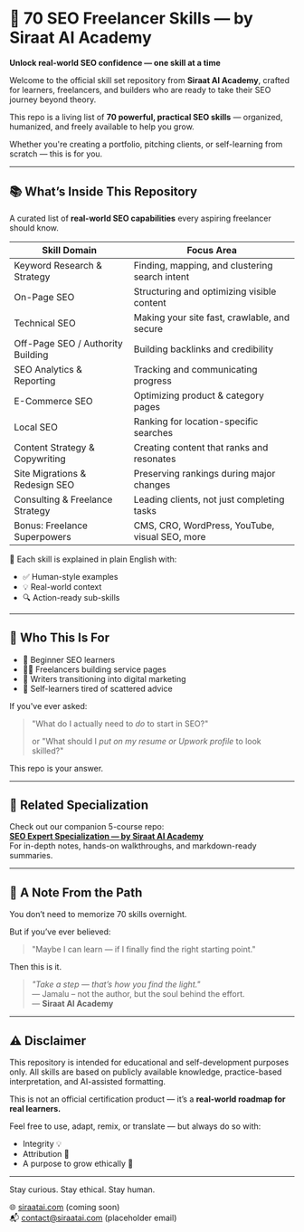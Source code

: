 # 📘 70 SEO Freelancer Skills — by Siraat AI Academy
**Unlock real-world SEO confidence — one skill at a time**

Welcome to the official skill set repository from **Siraat AI Academy**, crafted for learners, freelancers, and builders who are ready to take their SEO journey beyond theory.

This repo is a living list of **70 powerful, practical SEO skills** — organized, humanized, and freely available to help you grow. 

Whether you're creating a portfolio, pitching clients, or self-learning from scratch — this is for you.

---

## 📚 What’s Inside This Repository
A curated list of **real-world SEO capabilities** every aspiring freelancer should know.

| Skill Domain                          | Focus Area                                             |
|--------------------------------------|--------------------------------------------------------|
| Keyword Research & Strategy          | Finding, mapping, and clustering search intent         |
| On-Page SEO                          | Structuring and optimizing visible content             |
| Technical SEO                        | Making your site fast, crawlable, and secure           |
| Off-Page SEO / Authority Building    | Building backlinks and credibility                     |
| SEO Analytics & Reporting            | Tracking and communicating progress                    |
| E-Commerce SEO                       | Optimizing product & category pages                    |
| Local SEO                            | Ranking for location-specific searches                 |
| Content Strategy & Copywriting       | Creating content that ranks and resonates              |
| Site Migrations & Redesign SEO       | Preserving rankings during major changes               |
| Consulting & Freelance Strategy      | Leading clients, not just completing tasks             |
| Bonus: Freelance Superpowers         | CMS, CRO, WordPress, YouTube, visual SEO, more         |

🧰 Each skill is explained in plain English with:
- ✅ Human-style examples
- 💡 Real-world context
- 🔍 Action-ready sub-skills

---

## 🚀 Who This Is For
- 📌 Beginner SEO learners
- 🧑‍💻 Freelancers building service pages
- 🧠 Writers transitioning into digital marketing
- 🧭 Self-learners tired of scattered advice

If you've ever asked:
> "What do I actually need to *do* to start in SEO?"
> 
> or
> "What should I *put on my resume or Upwork profile* to look skilled?"

This repo is your answer.

---

## 🔗 Related Specialization
Check out our companion 5-course repo:  
**[SEO Expert Specialization — by Siraat AI Academy](https://github.com/siraat-ai-academy/seo-expert-siraat-ai)**  
For in-depth notes, hands-on walkthroughs, and markdown-ready summaries.

---

## 📜 A Note From the Path
You don’t need to memorize 70 skills overnight.

But if you’ve ever believed:
> "Maybe I can learn — if I finally find the right starting point."

Then this is it.

> _"Take a step — that’s how you find the light."_  
> — Jamalu – not the author, but the soul behind the effort.  
> — **Siraat AI Academy**

---

## ⚠️ Disclaimer
This repository is intended for educational and self-development purposes only.
All skills are based on publicly available knowledge, practice-based interpretation, and AI-assisted formatting.

This is not an official certification product — it’s a **real-world roadmap for real learners.**

Feel free to use, adapt, remix, or translate — but always do so with:
- Integrity 💡
- Attribution 🙏
- A purpose to grow ethically 🌱

---

Stay curious. Stay ethical. Stay human.

🌐 [siraatai.com](https://siraatai.com) (coming soon)  
📬 contact@siraatai.com (placeholder email)
